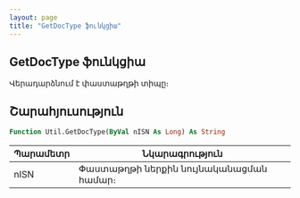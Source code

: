 ```yaml
---
layout: page
title: "GetDocType ֆունկցիա"
---
```


## GetDocType ֆունկցիա

Վերադարձնում է փաստաթղթի տիպը։ 

## Շարահյուսություն

``` vb
Function Util.GetDocType(ByVal nISN As Long) As String
```

| Պարամետր | Նկարագրություն |
|--|--|
| nISN | Փաստաթղթի ներքին նույնականացման համար։ |
